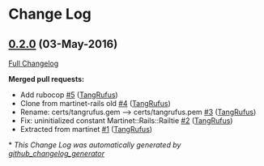 # Change Log

## [0.2.0](https://github.com/TangRufus/martinet-rails/tree/0.2.0) (03-May-2016)
[Full Changelog](https://github.com/TangRufus/martinet-rails/compare/v0.1.1...0.2.0)

**Merged pull requests:**

- Add rubocop [\#5](https://github.com/TangRufus/martinet-rails/pull/5) ([TangRufus](https://github.com/TangRufus))
- Clone from martinet-rails old [\#4](https://github.com/TangRufus/martinet-rails/pull/4) ([TangRufus](https://github.com/TangRufus))
- Rename: certs/tangrufus.gem --\> certs/tangrufus.pem [\#3](https://github.com/TangRufus/martinet-rails/pull/3) ([TangRufus](https://github.com/TangRufus))
- Fix: uninitialized constant Martinet::Rails::Railtie [\#2](https://github.com/TangRufus/martinet-rails/pull/2) ([TangRufus](https://github.com/TangRufus))
- Extracted from martinet [\#1](https://github.com/TangRufus/martinet-rails/pull/1) ([TangRufus](https://github.com/TangRufus))



\* *This Change Log was automatically generated by [github_changelog_generator](https://github.com/skywinder/Github-Changelog-Generator)*